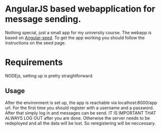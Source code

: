 # AngularJS based webapplication for message sending.

Nothing special, just a small app for my university course.
The webapp is based on [Angular-seed](https://github.com/angular/angular-seed).
To get the app working you should follow the instructions on the seed page.

# Requirements
NODEjs, setting up is pretty straightforward.

## Usage
After the environment is set up, the app is reachable via localhost:8000/app url.
For the first time you should register with a username and a password.
After that simply log in and messages can be send. IT IS IMPORTANT THAT ALWAYS LOG OUT after you are done.
Otherwise the server needs to be redeployed and all the data will be lost. So reregistering will be neccessary.
